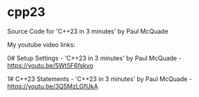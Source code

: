# cpp23
Source Code for 'C++23 in 3 minutes' by Paul McQuade

My youtube video links:

0# Setup Settings  - 'C++23 in 3 minutes' by Paul McQuade - https://youtu.be/5Wt5F6fskvo

1# C++23 Statements  - 'C++23 in 3 minutes' by Paul McQuade - https://youtu.be/3Q5MzLGfUkA